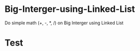 # Big-Interger-using-Linked-List
Do simple math (+, -, *, /) on Big Interger using Linked List
<html> 
<body> <h1> Test </h1> </body>
</html>
